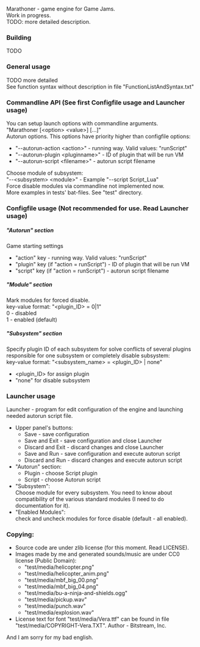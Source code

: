 Marathoner - game engine for Game Jams.  
Work in progress.  
TODO: more detailed description.

### Building
TODO

### General usage
TODO more detailed  
See function syntax without description in file "FunctionListAndSyntax.txt"

### Commandline API (See first Configfile usage and Launcher usage)
You can setup launch options with commandline arguments.  
"Marathoner [\<option\> \<value\>] [...]"  
Autorun options. This options have priority higher than configfile options:

* "--autorun-action \<action\>" - running way. Valid values: "runScript"
* "--autorun-plugin \<pluginname\>" - ID of plugin that will be run VM
* "--autorun-script \<filename\>" - autorun script filename

Choose module of subsystem:  
"--\<subsystem\> \<module\>" - Example "--script Script_Lua"  
Force disable modules via commandline not implemented now.  
More examples in tests' bat-files. See "test" directory.

### Configfile usage (Not recommended for use. Read Launcher usage)
##### "Autorun" section
Game starting settings

* "action" key - running way. Valid values: "runScript"
* "plugin" key (if "action = runScript") - ID of plugin that will be run VM
* "script" key (if "action = runScript") - autorun script filename

##### "Module" section
Mark modules for forced disable.  
key-value format: "<plugin_ID> = 0|1"  
0 - disabled  
1 - enabled (default)
##### "Subsystem" section
Specify plugin ID of each subsystem for solve conflicts
of several plugins responsible for one subsystem or completely disable
subsystem:  
key-value format: "\<subsystem_name\> = \<plugin_ID\> | none"  

* \<plugin_ID\> for assign plugin  
* "none" for disable subsystem  

### Launcher usage
Launcher - program for edit configuration of the engine and launching needed
autorun script file.

* Upper panel's buttons:
  * Save - save configuration
  * Save and Exit - save configuration and close Launcher
  * Discard and Exit - discard changes and close Launcher
  * Save and Run - save configuration and execute autorun script
  * Discard and Run - discard changes and execute autorun script
* "Autorun" section:
  * Plugin - choose Script plugin
  * Script - choose Autorun script
* "Subsystem":  
Choose module for every subsystem. You need to know about compatibility of
the various standard modules (I need to do documentation for it).
* "Enabled Modules":  
check and uncheck modules for force disable (default - all enabled).

### Copying:
* Source code are under zlib license (for this moment. Read LICENSE).
* Images made by me and generated sounds/music are under CC0 license (Public
Domain):
  * "test/media/helicopter.png"
  * "test/media/helicopter_anim.png"
  * "test/media/mbf_big_00.png"
  * "test/media/mbf_big_04.png"
  * "test/media/bu-a-ninja-and-shields.ogg"
  * "test/media/pickup.wav"
  * "test/media/punch.wav"
  * "test/media/explosion.wav"
* License text for font "test/media/Vera.ttf" can be found in file
"test/media/COPYRIGHT-Vera.TXT". Author - Bitstream, Inc.

And I am sorry for my bad english.
